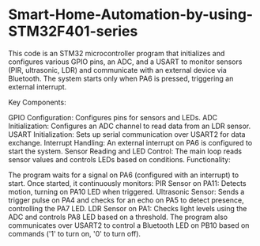 # Smart-Home-Automation-by-using-STM32F401-series

This code is an STM32 microcontroller program that initializes and configures various GPIO pins, an ADC, and a USART to monitor sensors (PIR, ultrasonic, LDR) and communicate with an external device via Bluetooth. The system starts only when PA6 is pressed, triggering an external interrupt.

Key Components:

GPIO Configuration: Configures pins for sensors and LEDs.
ADC Initialization: Configures an ADC channel to read data from an LDR sensor.
USART Initialization: Sets up serial communication over USART2 for data exchange.
Interrupt Handling: An external interrupt on PA6 is configured to start the system.
Sensor Reading and LED Control: The main loop reads sensor values and controls LEDs based on conditions.
Functionality:

The program waits for a signal on PA6 (configured with an interrupt) to start.
Once started, it continuously monitors:
PIR Sensor on PA11: Detects motion, turning on PA10 LED when triggered.
Ultrasonic Sensor: Sends a trigger pulse on PA4 and checks for an echo on PA5 to detect presence, controlling the PA7 LED.
LDR Sensor on PA1: Checks light levels using the ADC and controls PA8 LED based on a threshold.
The program also communicates over USART2 to control a Bluetooth LED on PB10 based on commands ('1' to turn on, '0' to turn off).
